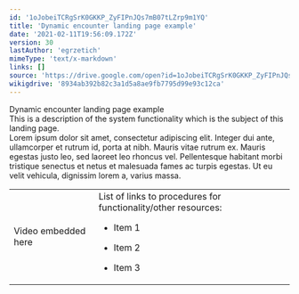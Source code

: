 ```yaml
---
id: '1oJobeiTCRgSrK0GKKP_ZyFIPnJQs7mB07tLZrp9m1YQ'
title: 'Dynamic encounter landing page example'
date: '2021-02-11T19:56:09.172Z'
version: 30
lastAuthor: 'egrzetich'
mimeType: 'text/x-markdown'
links: []
source: 'https://drive.google.com/open?id=1oJobeiTCRgSrK0GKKP_ZyFIPnJQs7mB07tLZrp9m1YQ'
wikigdrive: '8934ab392b82c3a1d5a8ae9fb7795d99e93c12ca'
---
```

Dynamic encounter landing page example  
This is a description of the system functionality which is the subject of this landing page.  
Lorem ipsum dolor sit amet, consectetur adipiscing elit. Integer dui ante, ullamcorper et rutrum id, porta at nibh. Mauris vitae rutrum ex. Mauris egestas justo leo, sed laoreet leo rhoncus vel. Pellentesque habitant morbi tristique senectus et netus et malesuada fames ac turpis egestas. Ut eu velit vehicula, dignissim lorem a, varius massa.

<table>
<tr>
<td>Video embedded here</td>
<td>List of links to procedures for functionality/other resources:
<ul><li><p>Item 1</p></li><li><p>Item 2</p></li><li><p>Item 3</p></li></ul></td>
</tr>

</table>

